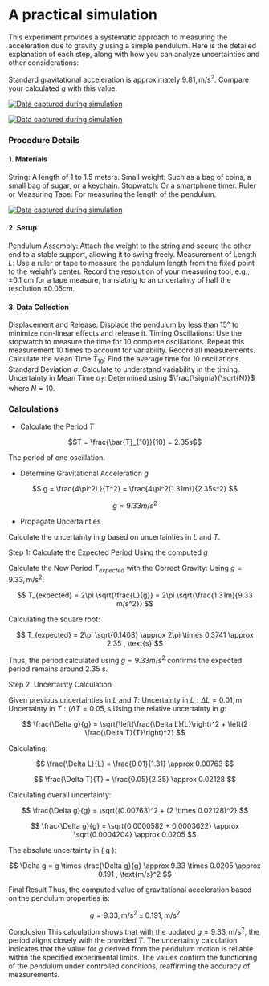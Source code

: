 # A practical simulation

This experiment provides a systematic approach to measuring the acceleration due to gravity $g$ using a simple pendulum. Here is the detailed explanation of each step, along with how you can analyze uncertainties and other considerations:

Standard gravitational acceleration is approximately $9.81 , \text{m/s}^2$. Compare your calculated $g$ with this value.

[![Data captured during simulation](https://mg-2025p03.github.io/physics/_pics/m2.png)](https://mg-2025p03.github.io/physics/_pics/m2.png)

[![Data captured during simulation](https://mg-2025p03.github.io/physics/_pics/m1.png)](https://mg-2025p03.github.io/physics/_pics/m1.png)

### Procedure Details

#### 1. Materials

String: A length of 1 to 1.5 meters.
Small weight: Such as a bag of coins, a small bag of sugar, or a keychain.
Stopwatch: Or a smartphone timer.
Ruler or Measuring Tape: For measuring the length of the pendulum.

[![Data captured during simulation](https://mg-2025p03.github.io/physics/_pics/materials.jpg)](https://mg-2025p03.github.io/physics/_pics/materials.jpg)

#### 2. Setup

Pendulum Assembly: Attach the weight to the string and secure the other end to a stable support, allowing it to swing freely.
Measurement of Length $L$: Use a ruler or tape to measure the pendulum length from the fixed point to the weight’s center. Record the resolution of your measuring tool, e.g., ±0.1 cm for a tape measure, translating to an uncertainty of half the resolution $±0.05 cm$.

#### 3. Data Collection

Displacement and Release: Displace the pendulum by less than 15° to minimize non-linear effects and release it.
Timing Oscillations: Use the stopwatch to measure the time for 10 complete oscillations. Repeat this measurement 10 times to account for variability. Record all measurements.
Calculate the Mean Time $\bar{T}_{10}$: Find the average time for 10 oscillations.
Standard Deviation $\sigma$: Calculate to understand variability in the timing.
Uncertainty in Mean Time $\sigma_{\bar{T}}$: Determined using $\frac{\sigma}{\sqrt{N}}$ where $N = 10$.

### Calculations

- Calculate the Period $T$

$$T = \frac{\bar{T}_{10}}{10} = 2.35s$$

The period of one oscillation.

- Determine Gravitational Acceleration $g$

$$
g = \frac{4\pi^2L}{T^2} = \frac{4\pi^2(1.31m)}{2.35s^2}
$$

$$
g = 9.33 m/s^2
$$

- Propagate Uncertainties

Calculate the uncertainty in $g$ based on uncertainties in $L$ and $T$.

Step 1: Calculate the Expected Period Using the computed $g$

Calculate the New Period $T_{expected}$ with the Correct Gravity:
Using $g = 9.33 , \text{m/s}^2$:

$$
T_{expected} = 2\pi \sqrt{\frac{L}{g}} = 2\pi \sqrt{\frac{1.31m}{9.33 m/s^2}}
$$

Calculating the square root:

$$
T_{expected} = 2\pi \sqrt{0.1408} \approx 2\pi \times 0.3741 \approx 2.35 , \text{s}
$$

Thus, the period calculated using $g = 9.33 m/s^2$  confirms the expected period remains around 2.35 s.

Step 2: Uncertainty Calculation

Given previous uncertainties in $L$ and $T$:
Uncertainty in $L: \Delta L = 0.01 , \text{m}$ Uncertainty in $T: ( \Delta T = 0.05 , \text{s}$ Using the relative uncertainty in $g$:

$$
\frac{\Delta g}{g} = \sqrt{\left(\frac{\Delta L}{L}\right)^2 + \left(2 \frac{\Delta T}{T}\right)^2}
$$

Calculating:

$$
\frac{\Delta L}{L} = \frac{0.01}{1.31} \approx 0.00763
$$

$$
\frac{\Delta T}{T} = \frac{0.05}{2.35} \approx 0.02128
$$

Calculating overall uncertainty:

$$
\frac{\Delta g}{g} = \sqrt{(0.00763)^2 + (2 \times 0.02128)^2}
$$

$$
\frac{\Delta g}{g} = \sqrt{0.0000582 + 0.0003622} \approx \sqrt{0.0004204} \approx 0.0205
$$

The absolute uncertainty in ( g ):

$$
\Delta g = g \times \frac{\Delta g}{g} \approx 9.33 \times 0.0205 \approx 0.191 , \text{m/s}^2
$$

Final Result
Thus, the computed value of gravitational acceleration based on the pendulum properties is:

$$
g = 9.33 , \text{m/s}^2 \pm 0.191 , \text{m/s}^2
$$

Conclusion
This calculation shows that with the updated $g = 9.33 , \text{m/s}^2$, the period aligns closely with the provided $T$. The uncertainty calculation indicates that the value for $g$ derived from the pendulum motion is reliable within the specified experimental limits. The values confirm the functioning of the pendulum under controlled conditions, reaffirming the accuracy of measurements.